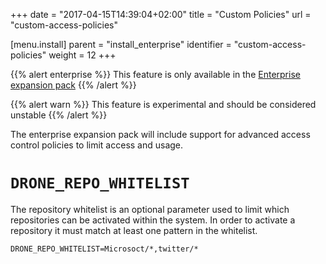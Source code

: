 +++
date = "2017-04-15T14:39:04+02:00"
title = "Custom Policies"
url = "custom-access-policies"

[menu.install]
  parent = "install_enterprise"
  identifier = "custom-access-policies"
  weight = 12
+++

{{% alert enterprise %}}
This feature is only available in the [Enterprise expansion pack](https://drone.io/enterprise/)
{{% /alert %}}

{{% alert warn %}}
This feature is experimental and should be considered unstable
{{% /alert %}}

The enterprise expansion pack will include support for advanced access control policies to limit access and usage.


# `DRONE_REPO_WHITELIST`

The repository whitelist is an optional parameter used to limit which repositories can be activated within the system. In order to activate a repository it must match at least one pattern in the whitelist.

```
DRONE_REPO_WHITELIST=Microsoct/*,twitter/*
```
